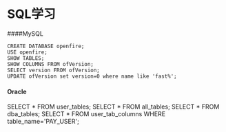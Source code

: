 # SQL学习

####MySQL
```
CREATE DATABASE openfire;
USE openfire;
SHOW TABLES;
SHOW COLUMNS FROM ofVersion;
SELECT version FROM ofVersion;
UPDATE ofVersion set version=0 where name like 'fast%';
```

#### Oracle
SELECT * FROM user_tables;
SELECT * FROM all_tables;
SELECT * FROM dba_tables;
SELECT * FROM user_tab_columns WHERE table_name='PAY_USER';


